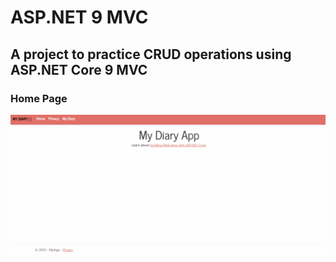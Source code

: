 ﻿#  ASP.NET 9 MVC

## A project to practice CRUD operations using ASP.NET Core 9 MVC


### Home Page
![](home_page_mvc.gif)



